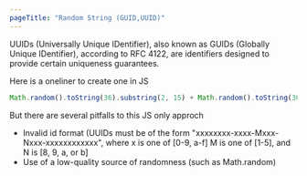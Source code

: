 ```yaml
---
pageTitle: "Random String (GUID,UUID)"
---
```

UUIDs (Universally Unique IDentifier), also known as GUIDs (Globally Unique IDentifier), according to RFC 4122, are identifiers designed to provide certain uniqueness guarantees.

Here is a oneliner to create one in JS

```javascript
Math.random().toString(36).substring(2, 15) + Math.random().toString(36).substring(2, 15);
```

But there are several pitfalls to this JS only approch

* Invalid id format (UUIDs must be of the form "xxxxxxxx-xxxx-Mxxx-Nxxx-xxxxxxxxxxxx", where x is one of [0-9, a-f] M is one of [1-5], and N is [8, 9, a, or b]
* Use of a low-quality source of randomness (such as Math.random)

